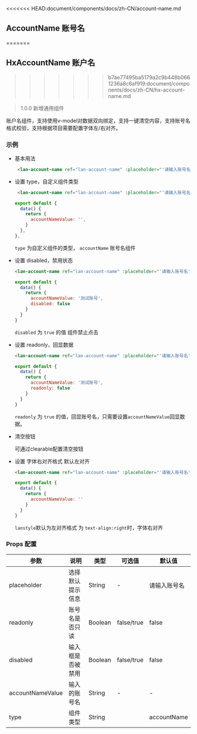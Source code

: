 <<<<<<< HEAD:document/components/docs/zh-CN/account-name.md
## AccountName 账号名
=======
## HxAccountName 账户名
>>>>>>> b7ae77495ba5179a2c9b448b0661236a8c6af919:document/components/docs/zh-CN/hx-account-name.md

> 1.0.0 新增通用组件

账户名组件，支持使用v-model对数据双向绑定，支持一键清空内容，支持账号名格式校验，支持根据项目需要配置字体左/右对齐。

### 示例

- 基本用法

  ```html
   <lan-account-name ref="lan-account-name" :placeholder="'请输入账号名'" :label="'账号名'" :type="'accountName'" v-model="accountNameValue"></lan-account-name>
  ```


- 设置 type，自定义组件类型

  ```html
   <lan-account-name ref="lan-account-name" :placeholder="'请输入账号名'" :label="'账号名'" :type="'accountName'" v-model="accountNameValue"></lan-account-name>
  ```
  ```js
  export default {
    data() {
      return {
        accountNameValue: '',
      }
    },
  },
  ```

  `type` 为自定义组件的类型， `accountName` 账号名组件

- 设置 disabled，禁用状态

  ```html
  <lan-account-name ref="lan-account-name" :placeholder="'请输入账号名'" :label="'账号名'" :type="'accountName'" :disabled="true" v-model="accountNameValue"></lan-account-name>
  ```
  ```js
  export default {
    data() {
      return {
        accountNameValue: '测试账号',
        disabled: false
      }
    }
  }
  ```

  `disabled` 为 `true` 的值 组件禁止点击

- 设置 readonly，回显数据

  ```html
  <lan-account-name ref="lan-account-name" :placeholder="'请输入账号名'" :label="'账号名'" :type="'accountName'" :readonly="true"  v-model="accountNameValue"></lan-account-name>
  ```
  ```js
  export default {
    data() {
      return {
        accountNameValue: '测试账号',
        readonly: false
      }
    }
  }
  ```

  `readonly` 为 `true` 的值，回显账号名，只需要设置`accountNameValue`回显数据。

- 清空按钮

  可通过clearable配置清空按钮

- 设置 字体右对齐格式 默认左对齐

  ```html
  <lan-account-name ref="lan-account-name" :placeholder="'请输入账号名'" :label="'账号名'" :type="'accountName'" :readonly="true" :lanstyle="'text-align:right'" v-model="accountNameValue"></lan-account-name>
  ```
  ```js
  export default {
    data() {
      return {
        accountNameValue: ''  
      }
    }
  }
  ```
    `lanstyle`默认为左对齐格式 为 `text-align:right`时，字体右对齐
      
### Props 配置

| 参数 | 说明 | 类型 | 可选值 | 默认值 |
| - | - | - | - | - |
| placeholder | 选择默认提示信息 | String | - | 请输入账号名 |
| readonly | 账号名是否只读 | Boolean | false/true | false |
| disabled | 输入框是否被禁用 | Boolean | false/true | false |
| accountNameValue | 输入的账号名 | String | - | - |
| type | 组件类型 | String |  | accountName |
